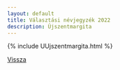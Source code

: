 ```yaml
---
layout: default
title: Választási névjegyzék 2022
description: Újszentmargita
---
```


{% include UUjszentmargita.html %}

[Vissza](./)